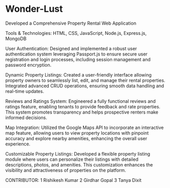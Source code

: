 # Wonder-Lust
Developed a Comprehensive Property Rental Web Application

Tools & Technologies: HTML, CSS, JavaScript, Node.js, Express.js, MongoDB

User Authentication: Designed and implemented a robust user authentication system leveraging Passport.js to ensure secure user registration and login processes, including session management and password encryption.

Dynamic Property Listings: Created a user-friendly interface allowing property owners to seamlessly list, edit, and manage their rental properties. Integrated advanced CRUD operations, ensuring smooth data handling and real-time updates.

Reviews and Ratings System: Engineered a fully functional reviews and ratings feature, enabling tenants to provide feedback and rate properties. This system promotes transparency and helps prospective renters make informed decisions.

Map Integration: Utilized the Google Maps API to incorporate an interactive map feature, allowing users to view property locations with pinpoint accuracy and explore nearby amenities, enhancing the overall user experience.

Customizable Property Listings: Developed a flexible property listing module where users can personalize their listings with detailed descriptions, photos, and amenities. This customization enhances the visibility and attractiveness of properties on the platform.

CONTRIBUTOR: 1 Rishikesh Kumar
             2 Girdhar Gopal
             3 Tanya Dixit
